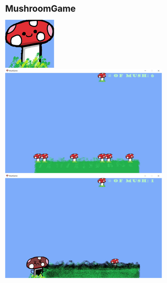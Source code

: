 # MushroomGame


<img src="resources/happiMush.png" ></img>
<img src="resources/2.jpg" ></img>
<img src="resources/3.jpg" ></img>
